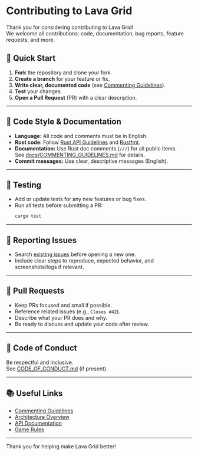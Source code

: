 # Contributing to Lava Grid

Thank you for considering contributing to Lava Grid!  
We welcome all contributions: code, documentation, bug reports, feature requests, and more.

## 🚦 Quick Start

1. **Fork** the repository and clone your fork.
2. **Create a branch** for your feature or fix.
3. **Write clear, documented code** (see [Commenting Guidelines](docs/COMMENTING_GUIDELINES.md)).
4. **Test** your changes.
5. **Open a Pull Request** (PR) with a clear description.

---

## 📝 Code Style & Documentation

- **Language:** All code and comments must be in English.
- **Rust code:** Follow [Rust API Guidelines](https://rust-lang.github.io/api-guidelines/) and [Rustfmt](https://github.com/rust-lang/rustfmt).
- **Documentation:** Use Rust doc comments (`///`) for all public items.  
  See [docs/COMMENTING_GUIDELINES.md](docs/COMMENTING_GUIDELINES.md) for details.
- **Commit messages:** Use clear, descriptive messages (English).

---

## 🧪 Testing

- Add or update tests for any new features or bug fixes.
- Run all tests before submitting a PR:
  ```bash
  cargo test
  ```

---

## 🐛 Reporting Issues

- Search [existing issues](https://github.com/your-username/lava-grid/issues) before opening a new one.
- Include clear steps to reproduce, expected behavior, and screenshots/logs if relevant.

---

## 🚀 Pull Requests

- Keep PRs focused and small if possible.
- Reference related issues (e.g., `Closes #42`).
- Describe what your PR does and why.
- Be ready to discuss and update your code after review.

---

## 🤝 Code of Conduct

Be respectful and inclusive.  
See [CODE_OF_CONDUCT.md](CODE_OF_CONDUCT.md) (if present).

---

## 📚 Useful Links

- [Commenting Guidelines](docs/COMMENTING_GUIDELINES.md)
- [Architecture Overview](docs/ARCHITECTURE.md)
- [API Documentation](docs/API.md)
- [Game Rules](docs/GAME_RULES.md)

---

Thank you for helping make Lava Grid better!
